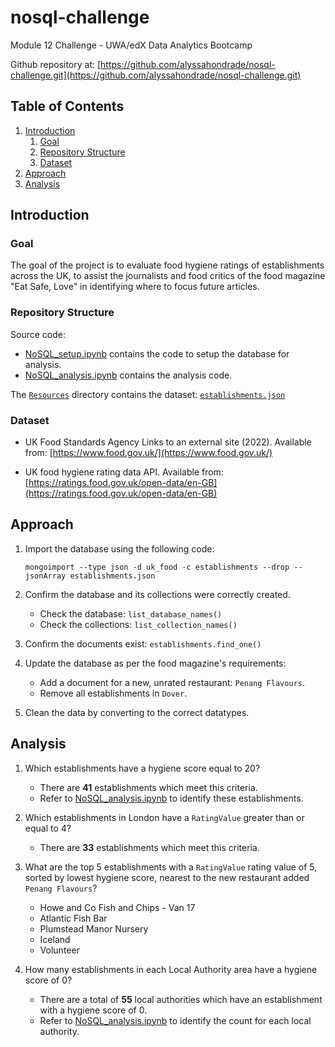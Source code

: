 # nosql-challenge
Module 12 Challenge - UWA/edX Data Analytics Bootcamp

Github repository at: [https://github.com/alyssahondrade/nosql-challenge.git](https://github.com/alyssahondrade/nosql-challenge.git)

## Table of Contents
1. [Introduction](https://github.com/alyssahondrade/nosql-challenge/tree/main#introduction)
    1. [Goal](https://github.com/alyssahondrade/nosql-challenge/tree/main#goal)
    2. [Repository Structure](https://github.com/alyssahondrade/nosql-challenge/tree/main#repository-structure)
    3. [Dataset](https://github.com/alyssahondrade/nosql-challenge/tree/main#dataset)
2. [Approach](https://github.com/alyssahondrade/nosql-challenge/tree/main#approach)
3. [Analysis](https://github.com/alyssahondrade/nosql-challenge/tree/main#analysis)


## Introduction

### Goal
The goal of the project is to evaluate food hygiene ratings of establishments across the UK, to assist the journalists and food critics of the food magazine "Eat Safe, Love" in identifying where to focus future articles.

### Repository Structure
Source code:
- [NoSQL_setup.ipynb]() contains the code to setup the database for analysis.
- [NoSQL_analysis.ipynb]() contains the analysis code.

The [`Resources`](https://github.com/alyssahondrade/nosql-challenge/tree/main/Resources) directory contains the dataset: [`establishments.json`](https://github.com/alyssahondrade/nosql-challenge/blob/main/Resources/establishments.json)

### Dataset
- UK Food Standards Agency Links to an external site (2022). Available from: [https://www.food.gov.uk/](https://www.food.gov.uk/)

- UK food hygiene rating data API. Available from: [https://ratings.food.gov.uk/open-data/en-GB](https://ratings.food.gov.uk/open-data/en-GB)


## Approach
1. Import the database using the following code:

    `mongoimport --type json -d uk_food -c establishments --drop --jsonArray establishments.json`

2. Confirm the database and its collections were correctly created.
    - Check the database: `list_database_names()`
    - Check the collections: `list_collection_names()`

3. Confirm the documents exist: `establishments.find_one()`

4. Update the database as per the food magazine's requirements:
    - Add a document for a new, unrated restaurant: `Penang Flavours`.
    - Remove all establishments in `Dover`.

5. Clean the data by converting to the correct datatypes.

## Analysis
1. Which establishments have a hygiene score equal to 20?
    - There are __41__ establishments which meet this criteria.
    - Refer to [NoSQL_analysis.ipynb]() to identify these establishments.

2. Which establishments in London have a `RatingValue` greater than or equal to 4?
    - There are __33__ establishments which meet this criteria.

3. What are the top 5 establishments with a `RatingValue` rating value of 5, sorted by lowest hygiene score, nearest to the new restaurant added `Penang Flavours`?
    - Howe and Co Fish and Chips - Van 17
    - Atlantic Fish Bar
    - Plumstead Manor Nursery
    - Iceland
    - Volunteer

4. How many establishments in each Local Authority area have a hygiene score of 0?
    - There are a total of __55__ local authorities which have an establishment with a hygiene score of 0.
    - Refer to [NoSQL_analysis.ipynb]() to identify the count for each local authority.